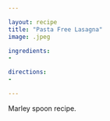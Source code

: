 ```yaml
---

layout: recipe
title: "Pasta Free Lasagna"
image: .jpeg

ingredients:
- 

directions:
- 

---
```


Marley spoon recipe.